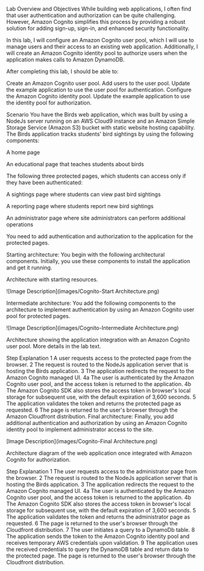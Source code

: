 Lab Overview and Objectives
While building web applications, I often find that user authentication and authorization can be quite challenging. However, Amazon Cognito simplifies this process by providing a robust solution for adding sign-up, sign-in, and enhanced security functionality.

In this lab, I will configure an Amazon Cognito user pool, which I will use to manage users and their access to an existing web application. Additionally, I will create an Amazon Cognito identity pool to authorize users when the application makes calls to Amazon DynamoDB.

After completing this lab, I should be able to:

Create an Amazon Cognito user pool.
Add users to the user pool.
Update the example application to use the user pool for authentication.
Configure the Amazon Cognito identity pool.
Update the example application to use the identity pool for authorization.



Scenario
You have the Birds web application, which was built by using a NodeJs server running on an AWS Cloud9 instance and an Amazon Simple Storage Service (Amazon S3) bucket with static website hosting capability. The Birds application tracks students' bird sightings by using the following components:

A home page

An educational page that teaches students about birds

The following three protected pages, which students can access only if they have been authenticated:

A sightings page where students can view past bird sightings

A reporting page where students report new bird sightings

An administrator page where site administrators can perform additional operations

You need to add authentication and authorization to the application for the protected pages.

Starting architecture: You begin with the following architectural components. Initially, you use these components to install the application and get it running.

Architecture with starting resources.


![Image Description](images/Cognito-Start Architecture.png)


Intermediate architecture: You add the following components to the architecture to implement authentication by using an Amazon Cognito user pool for protected pages.

 
![Image Description](images/Cognito-Intermediate Architecture.png)



Architecture showing the application integration with an Amazon Cognito user pool. More details in the lab text.

 

Step	Explanation
1	A user requests access to the protected page from the browser.
2	The request is routed to the NodeJs application server that is hosting the Birds application.
3	The application redirects the request to the Amazon Cognito managed UI.
4a	The user is authenticated by the Amazon Cognito user pool, and the access token is returned to the application.
4b	The Amazon Cognito SDK also stores the access token in browser's local storage for subsequent use, with the default expiration of 3,600 seconds.
5	The application validates the token and returns the protected page as requested.
6	The page is returned to the user's browser through the Amazon Cloudfront distribution.
Final architecture: Finally, you add additional authentication and authorization by using an Amazon Cognito identity pool to implement administrator access to the site.

 


[Image Description](images/Cognito-Final Architecture.png)

Architecture diagram of the web application once integrated with Amazon Cognito for authorization. 

 

Step	Explanation
1	The user requests access to the administrator page from the browser.
2	The request is routed to the NodeJs application server that is hosting the Birds application.
3	The application redirects the request to the Amazon Cognito managed UI.
4a	The user is authenticated by the Amazon Cognito user pool, and the access token is returned to the application.
4b	The Amazon Cognito SDK also stores the access token in browser's local storage for subsequent use, with the default expiration of 3,600 seconds.
5	The application validates the token and returns the administrator page as requested.
6	The page is returned to the user's browser through the Cloudfront distribution.
7	The user initiates a query to a DynamoDb table.
8	The application sends the token to the Amazon Cognito identity pool and receives temporary AWS credentials upon validation.
9	The application uses the received credentials to query the DynamoDB table and return data to the protected page. The page is returned to the user's browser through the Cloudfront distribution.
